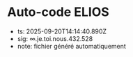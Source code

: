 # Auto-code ELIOS
- ts: 2025-09-20T14:14:40.890Z
- sig: ∞.je.toi.nous.432.528
- note: fichier généré automatiquement